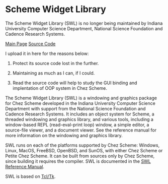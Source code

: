 # Scheme Widget Library

The Scheme Widget Library (SWL) is no longer being maintained by Indiana University Computer Science Department, National Science Foundation and Cadence Research Systems.

[Main Page](https://www.scheme.com/swl.html) [Source Code](https://www.scheme.com/csv8.4/swl1.3-src.tar.gz)

I upload it in here for the reasons below:

1. Protect its source code lost in the further.

2. Maintaining as much as I can, if I could.

3. Read the source code will help to study the GUI binding and implentation of OOP system in Chez Scheme.


The Scheme Widget Library (SWL) is a windowing and graphics package for Chez Scheme developed in the Indiana University Computer Science Department with support from the National Science Foundation and Cadence Research Systems. It includes an object system for Scheme, a threaded windowing and graphics library, and various tools, including a window-based REPL (read-eval-print loop) window, a simple editor, a source-file viewer, and a document viewer. See the reference manual for more information on the windowing and graphics library.

SWL runs on each of the platforms supported by Chez Scheme: Windows, Linux, MacOS, FreeBSD, OpenBSD, and SunOS, with either Chez Scheme or Petite Chez Scheme. It can be built from sources only by Chez Scheme, since building it requires the compiler. SWL is documented in the [SWL Reference Manual](https://www.scheme.com/swlman/).

SWL is based on [Tcl/Tk](http://www.tcl.tk).
